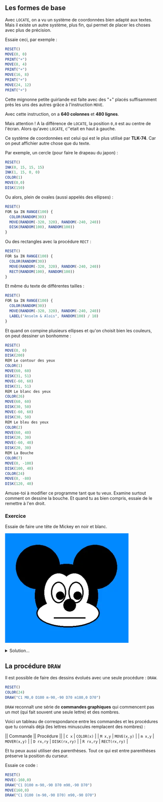 
## Les formes de base

Avec `LOCATE`, on a vu un système de coordonnées bien adapté aux textes.
Mais il existe un autre système, plus fin, qui permet de placer les choses
avec plus de précision.

Essaie ceci, par exemple :

```ts
RESET()
MOVE(0, 0)
PRINT("+")
MOVE(8, 4)
PRINT("+")
MOVE(16, 8)
PRINT("+")
MOVE(24, 12)
PRINT("+")
```

Cette mignonne petite guirlande est faite avec des "+" placés suffisamment près
les uns des autres grâce à l'instruction `MOVE`.

Avec cette instruction, on a __640 colonnes__ et __480 lignes__.

Mais attention ! A la différence de `LOCATE`, la position `0,0` est au centre de l'écran.
Alors qu'avec `LOCATE`, c''etait en haut à gauche.

Ce système de coordonnées est celui qui est le plus utilisé par __TLK-74__.
Car on peut affichier autre chose que du texte.

Par exemple, un cercle (pour faire le drapeau du japon) :

```ts
RESET()
INK(0, 15, 15, 15)
INK(1, 15, 0, 0)
COLOR(1)
MOVE(0,0)
DISK(150)
```

Ou alors, plein de ovales (aussi appelés des ellipses) :

```ts
RESET()
FOR $a IN RANGE(100) {
  COLOR(RANDOM(30))
  MOVE(RANDOM(-320, 320), RANDOM(-240, 240))
  DISK(RANDOM(100), RANDOM(100))
}
```

Ou des rectangles avec la procédure `RECT` :

```ts
RESET()
FOR $a IN RANGE(100) {
  COLOR(RANDOM(30))
  MOVE(RANDOM(-320, 320), RANDOM(-240, 240))
  RECT(RANDOM(100), RANDOM(100))
}
```

Et même du texte de différentes tailles :

```ts
RESET()
FOR $a IN RANGE(100) {
  COLOR(RANDOM(30))
  MOVE(RANDOM(-320, 320), RANDOM(-240, 240))
  LABEL("Anselm & Alois", RANDOM(100) / 10)
}
```

Et quand on compine plusieurs ellipses et qu'on choisit bien les couleurs,
on peut dessiner un bonhomme :

```ts
RESET()
MOVE(0, 0)
DISK(200)
REM Le contour des yeux
COLOR(1)
MOVE(60, 60)
DISK(31, 51)
MOVE(-60, 60)
DISK(31, 51)
REM Le blanc des yeux
COLOR(26)
MOVE(60, 60)
DISK(30, 50)
MOVE(-60, 60)
DISK(30, 50)
REM Le bleu des yeux
COLOR(2)
MOVE(60, 40)
DISK(20, 30)
MOVE(-60, 40)
DISK(20, 30)
REM La Bouche
COLOR(7)
MOVE(0, -100)
DISK(100, 40)
COLOR(24)
MOVE(0, -80)
DISK(120, 40)
```

Amuse-toi à modifier ce programme tant que tu veux.
Examine surtout comment on dessine la bouche.
Et quand tu as bien compris, essaie de le remettre à l'en droit.

### Exercice

Essaie de faire une tête de Mickey en noir et blanc.

![Tête de Mickey](../mickey.webp)

<details>
<summary>Solution...</summary>

```ts
RESET()
CLS(11)
$x = 0
$y = 0
$noir = 27
$blanc = 26
color($noir)
rem Cheveux
move($x,$y)
disk(100)
rem Oreilles
MOVEr(-90, -90)
DISK(70)
MOVER(180,0)
disk(70)
mover(-90,90)
rem Visage (bas)
mover(5,55)
color($noir)
disk(100,45)
color($blanc)
disk(96,41)
mover(-5,-55)
rem Visage (haut)
mover(-25,-10)
color($blanc)
disk(45,60)
mover(50,0)
disk(45,60)
mover(-25,10)
REM Oeil gauche
mover(-25,-10)
COLOR($noir)
disk(24,34)
COLOR($blanc)
disk(20,30)
color($noir)
mover(5,10)
disk(13)
mover(25,0)
REM Oeil droit
mover(25,-10)
COLOR($noir)
disk(24,34)
COLOR($blanc)
disk(20,30)
color($noir)
mover(5,10)
disk(13)
mover(-25,10)
rem Nez
mover(0,20)
color($noir)
disk(20)
mover(0,-20)
rem Bouche
mover(0, 60)
color($noir)
rect(50,2)
```

</details>

## La procédure `DRAW`

Il est possible de faire des dessins évolués avec une seule procédure : `DRAW`.

```ts
RESET()
COLOR(24)
DRAW("C1 M0,0 D100 m-90,-90 D70 m180,0 D70")
```

`DRAW` reconnaît une série de __commandes graphiques__ qui commencent pas un mot (qui fait souvent une seule lettre) et des nombres.

Voici un tableau de correspondance entre les commandes et les procédures que tu connaîs déjà
(les lettres minuscules remplacent des nombres) :

|| Commande || Procédure ||
| `C x` | `COLOR(x)` |
| `M x,y` | `MOVE(x,y)` |
| `m x,y` | `MOVER(x,y)` |
| `D rx,ry` | `DISK(rx,ry)` |
| `R rx,ry` | `RECT(rx,ry)` |

Et tu peux aussi utiliser des parenthèses. Tout ce qui est entre parenthèses préserve la position du curseur.

Essaie ce code :

```ts
RESET()
MOVE(-160,0)
DRAW("C1 D100 m-90,-90 D70 m90,-90 D70")
MOVE(160,0)
DRAW("C1 D100 (m-90,-90 D70) m90,-90 D70")
```
